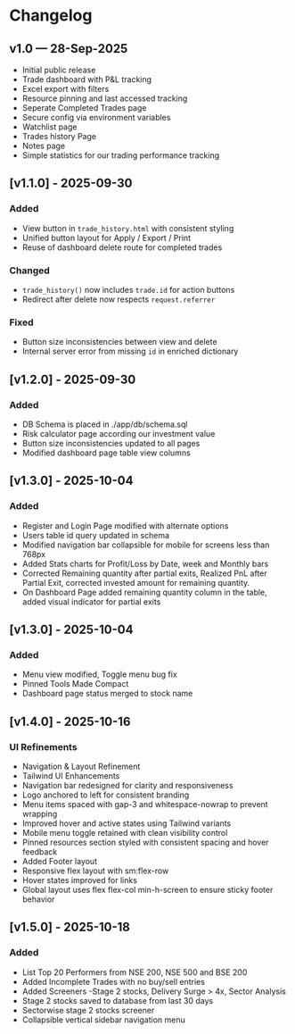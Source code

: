 # Changelog

## v1.0 — 28-Sep-2025
- Initial public release
- Trade dashboard with P&L tracking
- Excel export with filters
- Resource pinning and last accessed tracking
- Seperate Completed Trades page
- Secure config via environment variables
- Watchlist page
- Trades history Page
- Notes page 
- Simple statistics for our trading performance tracking

## [v1.1.0] - 2025-09-30
### Added
- View button in `trade_history.html` with consistent styling
- Unified button layout for Apply / Export / Print
- Reuse of dashboard delete route for completed trades

### Changed
- `trade_history()` now includes `trade.id` for action buttons
- Redirect after delete now respects `request.referrer`

### Fixed
- Button size inconsistencies between view and delete
- Internal server error from missing `id` in enriched dictionary

## [v1.2.0] - 2025-09-30
### Added
- DB Schema is placed in ./app/db/schema.sql
- Risk calculator page according our investment value
- Button size inconsistencies updated to all pages
- Modified dashboard page table view columns

## [v1.3.0] - 2025-10-04
### Added
- Register and Login Page modified with alternate options
- Users table id query updated in schema
- Modified navigation bar collapsible for mobile for screens less than 768px
- Added Stats charts for Profit/Loss by Date, week and Monthly bars
- Corrected Remaining quantity after partial exits, Realized PnL after Partial Exit, corrected invested amount for remaining quantity. 
- On Dashboard Page added remaining quantity column in the table, added visual indicator for partial exits

## [v1.3.0] - 2025-10-04
### Added
- Menu view modified, Toggle menu bug fix
- Pinned Tools Made Compact
- Dashboard page status merged to stock name

## [v1.4.0] - 2025-10-16
### UI Refinements
- Navigation & Layout Refinement
- Tailwind UI Enhancements
- Navigation bar redesigned for clarity and responsiveness
- Logo anchored to left for consistent branding
- Menu items spaced with gap-3 and whitespace-nowrap to prevent wrapping
- Improved hover and active states using Tailwind variants
- Mobile menu toggle retained with clean visibility control
- Pinned resources section styled with consistent spacing and hover feedback
- Added Footer layout
- Responsive flex layout with sm:flex-row
- Hover states improved for links
- Global layout uses flex flex-col min-h-screen to ensure sticky footer behavior

## [v1.5.0] - 2025-10-18
### Added
- List Top 20 Performers from NSE 200, NSE 500 and BSE 200
- Added Incomplete Trades with no buy/sell entries
- Added Screeners -Stage 2 stocks, Delivery Surge > 4x, Sector Analysis
- Stage 2 stocks saved to database from last 30 days
- Sectorwise stage 2 stocks screener
- Collapsible vertical sidebar navigation menu